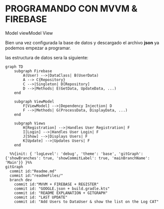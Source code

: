 
# PROGRAMANDO CON MVVM & FIREBASE

Model viewModel View

Bien una vez configurada la base de datos y descargado el archivo **json** ya podemos empezar a programar.

las estructura de datos sera la siguiente:


``` mermaid
graph TD
    subgraph Firebase
        A(User) -->|DataClass| B(UserData)
        A --> C{Repository}
        C -->|Singleton| D[Repository]
        D -->|Methods| E(GetData, UpdateData, ...)
    end

    subgraph ViewModel
        F[ViewModel] -->|Dependency Injection| D
        F -->|Methods| G(ProcessData, DisplayData, ...)
    end

    subgraph Views
        H[Registration] -->|Handles User Registration| F
        I[Login] -->|Handles User Login| F
        J[Show] -->|Displays Users| F
        K[Update] -->|Updates Users| F
    end

``````

```mermaid
  %%{init: { 'logLevel': 'debug', 'theme': 'base', 'gitGraph': {'showBranches': true, 'showCommitLabel': true, 'mainBranchName': 'Main'}} }%%
gitGraph
  commit id:"Readme.md"
  commit id:"readmeFiles/"
  branch dev
    commit id:"MVVM + FIREBASE + REGISTER"
    commit id: "GOOGLE.json + build.gradle.kts"
    commit id: "README EXPLANATION + GITGRAPH"
    commit id: "LAST UPDATE"
    commit id: "Add Users to DataUser & show the list on the Log CAT"
```






